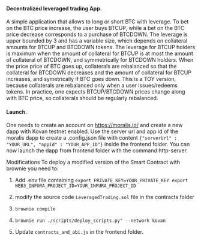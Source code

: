 #### Decentralized leveraged trading App.
A simple application that allows to long or short BTC with leverage. To bet on the BTC price increase, the user buys BTCUP, while a bet on the BTC price decrease corresponds to a purchase of BTCDOWN. The leverage is upper bounded by 3 and has a variable size, which depends on collateral amounts for BTCUP and BTCDOWN tokens. The leverage for BTCUP holders is maximum when the amount of collateral for BTCUP is at most the amount of collateral of BTCDOWN, and symmetrically for BTCDOWN holders. When the price price of BTC goes up, collaterals are rebalanced so that the collateral for BTCDOWN decreases and the amount of collateral for BTCUP increases, and symetrically if BTC goes down. This is a TOY version, because collaterals are rebalanced only when a user issues/redeems tokens. In practice, one expects BTCUP/BTCDOWN prices change along with BTC price, so collaterals should be regularly rebalanced.

#### Launch.
One needs to create an account on https://moralis.io/ and create a new dapp with Kovan testnet enabled. Use the
server url and app id of the moralis dapp to create a .config.json file with content
`{"serverUrl" : "YOUR_URL", "appId" : "YOUR_APP_ID"}` inside the frontend folder. You can now launch the dapp from
frontend folder with the command http-server.


Modifications
To deploy a modified version of the Smart Contract with brownie you need to:

1. Add .env file containing `export PRIVATE_KEY=YOUR_PRIVATE_KEY export WEB3_INFURA_PROJECT_ID=YOUR_INFURA_PROJECT_ID`

2. modify the source code `LeveragedTrading.sol` file in the contracts folder

3. `brownie compile`

4. `brownie run ./scripts/deploy_scripts.py" --network kovan`

5. Update `contracts_and_abi.js` in the frontend folder.